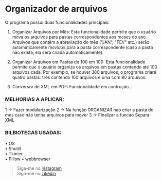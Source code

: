 # **Organizador de arquivos**
O programa possui duas funcionalidades principais:

1. Organizar Arquivos por Mês:
Esta funcionalidade permite que o usuário mova os arquivos para pastas correspondentes aos meses do ano.
Arquivos que contêm a abreviação do mês ("JAN", "FEV" etc.) serão automaticamente movidos para a pasta correspondente (caso a pasta não exista, ela será criada automaticamente).

2. Organizar Arquivos em Pastas de 100 em 100:
Esta funcionalidade permite que o usuário organize os arquivos em pastas contendo até 100 arquivos cada.
Por exemplo, se houver 380 arquivos, o programa criará quatro pastas: três contendo 100 arquivos e uma com 80 arquivos.

2. Conversor de XML em PDF:
Funcionalidade em contrução...





### MELHORIAS A APLICAR: 
1 → Fazer modularização
2 → Na função ORGANIZAR nao criar a pasta do mes caso não tenha arquivos para mover
3 → Finalizar a funcao Separa XML


### BILBIOTECAS USADAS:
• OS  
• Shutill  
• Tkinter  
• Pillow
• webbrowser

> Siga-me no [Instagram](https://www.instagram.com/rncalazans/?next=%2F)  
> Siga-me no [Likedin](https://www.linkedin.com/in/renancalazansdev/)

